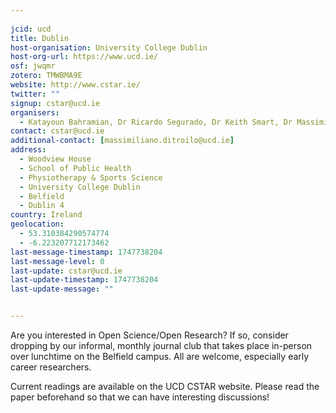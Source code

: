 ```yaml
---
    
jcid: ucd
title: Dublin
host-organisation: University College Dublin
host-org-url: https://www.ucd.ie/
osf: jwqmr
zotero: TMWBMA9E
website: http://www.cstar.ie/
twitter: ""
signup: cstar@ucd.ie
organisers:
  - Katayoun Bahramian, Dr Ricardo Segurado, Dr Keith Smart, Dr Massimiliano Ditroilo
contact: cstar@ucd.ie
additional-contact: [massimiliano.ditroilo@ucd.ie]
address:
  - Woodview House
  - School of Public Health
  - Physiotherapy & Sports Science
  - University College Dublin
  - Belfield
  - Dublin 4
country: Ireland
geolocation:
  - 53.310384290574774
  - -6.223207712173462
last-message-timestamp: 1747738204
last-message-level: 0
last-update: cstar@ucd.ie
last-update-timestamp: 1747738204
last-update-message: ""


---
```


Are you interested in Open Science/Open Research? If so, consider dropping by our informal, monthly journal club that takes place in-person over lunchtime on the Belfield campus. All are welcome, especially early career researchers. 

Current readings are available on the UCD CSTAR website. Please read the paper beforehand so that we can have interesting discussions!

